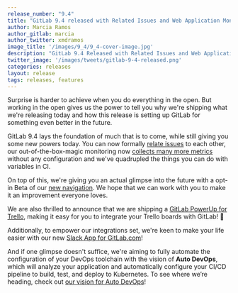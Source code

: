 ```yaml
---
release_number: "9.4"
title: "GitLab 9.4 released with Related Issues and Web Application Monitoring"
author: Marcia Ramos
author_gitlab: marcia
author_twitter: xmdramos
image_title: '/images/9_4/9_4-cover-image.jpg'
description: "GitLab 9.4 Released with Related Issues and Web Application Monitoring, New Navigation, Group Milestones and much more!"
twitter_image: '/images/tweets/gitlab-9-4-released.png'
categories: releases
layout: release
tags: releases, features
---
```


Surprise is harder to achieve when you do everything in the open. But working in the
open gives us the power to tell you why we're shipping what we're releasing today and how
this release is setting up GitLab for something even better in the future.

<!-- more -->

GitLab 9.4 lays the foundation of much that is to come, while still giving you some
new powers today. You can now formally [relate issues](#related-issues)
to each other, our out-of-the-box-magic monitoring now
[collects many more metrics](#web-application-monitoring) without any
configuration and we've quadrupled the things you can do with variables in CI.

On top of this, we're giving you an actual glimpse into the future with a opt-in
Beta of our [new navigation](#new-navigation). We hope that we can work with you to make it an
improvement everyone loves.

We are also thrilled to announce that we are shipping a [GitLab PowerUp for Trello](#gitlab-power-up-for-trello),
making it easy for you to integrate your Trello boards with GitLab! 🎉

Additionally, to empower our integrations set, we're keen to make your life easier with
our new [Slack App for GitLab.com](#gitlab-slack-app-for-gitlab.com)!

And if one glimpse doesn't suffice, we're aiming to
fully automate the configuration of your DevOps toolchain with the vision of **Auto DevOps**,
which will analyze your application and automatically configure your CI/CD pipeline to build, test, and deploy to Kubernetes.
To see where we’re heading, check out
[our vision for Auto DevOps](/blog/2017/06/29/whats-next-for-gitlab-ci/#auto-devops-is-next)!
